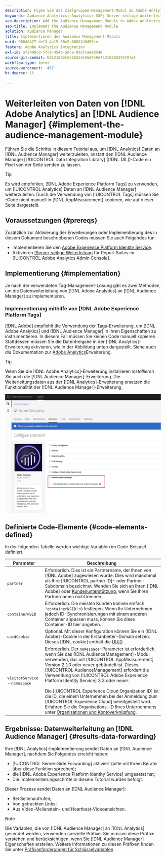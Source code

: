 ```yaml
---
description: Fügen Sie das Zielgruppen-Management-Modul zu Adobe Analytics AppMeasurement hinzu, um Analytics-Daten an Audience Manager weiterzuleiten, anstatt dass der Audience Manager Data Integration Library (DIL)-Code ein Pixel von der Seite senden muss.
keywords: Audience Analytics; Analytics; SSF; Server-seitige Weiterleitung
seo-description: Add the Audience Management Module to Adobe Analytics AppMeasurement to forward Analytics data to Audience Manager instead of having the Audience Manager Data Integration Library (DIL) code send a pixel from the page.
seo-title: Implement the Audience Management Module
solution: Audience Manager
title: Implementieren des Audience Management-Moduls
uuid: 08846427-def3-4a15-88e5-08882d8d57ce
feature: Adobe Analytics Integration
exl-id: af2449cd-5fc8-454a-adce-0da7cae80548
source-git-commit: b0521682c6332d23e55d769e7421680337670fa4
workflow-type: tm+mt
source-wordcount: '457'
ht-degree: 1%

---
```


# Weiterleiten von Daten von [!DNL Adobe Analytics] an [!DNL Audience Manager] {#implement-the-audience-management-module}

Führen Sie die Schritte in diesem Tutorial aus, um [!DNL Analytics] Daten an [!DNL Audience Manager] weiterzuleiten, anstatt den [!DNL Audience Manager] [!UICONTROL Data Integration Library] ([!DNL DIL])-Code ein Pixel von der Seite senden zu lassen.

>[!TIP]
>
>Es wird empfohlen, [!DNL Adobe Experience Platform Tags] zu verwenden, um [!UICONTROL Analytics] Daten an [!DNL Audience Manager] weiterzuleiten. Durch die Verwendung von [!UICONTROL Tags] müssen Sie -Code nicht manuell in [!DNL AppMeasurement] kopieren, wie auf dieser Seite dargestellt.

## Voraussetzungen {#prereqs}

Zusätzlich zur Aktivierung der Erweiterungen oder Implementierung des in diesem Dokument beschriebenen Codes müssen Sie auch Folgendes tun:

* Implementieren Sie den [Adobe Experience Platform Identity Service](https://experienceleague.adobe.com/docs/id-service/using/home.html).
* Aktivieren [ (Server-seitige Weiterleitung](https://experienceleague.adobe.com/docs/analytics/admin/admin-tools/server-side-forwarding/ssf.html) für Report Suites im [!UICONTROL Adobe Analytics Admin Console].

## Implementierung {#implementation}

Je nach der verwendeten Tag-Management-Lösung gibt es zwei Methoden, um die Datenweiterleitung von [!DNL Adobe Analytics] an [!DNL Audience Manager] zu implementieren.

### Implementierung mithilfe von [!DNL Adobe Experience Platform Tags]

[!DNL Adobe] empfiehlt die Verwendung der [Tags](https://experienceleague.adobe.com/docs/experience-platform/tags/home.html?lang=en)-Erweiterung, um [!DNL Adobe Analytics] und [!DNL Audience Manager] in Ihren Eigenschaften zu instrumentieren. In diesem Fall müssen Sie keinen Code manuell kopieren. Stattdessen müssen Sie die Datenfreigabe in der [!DNL Analytics]-Erweiterung aktivieren, wie in der Abbildung unten dargestellt. Siehe auch die Dokumentation zur [Adobe Analytics](https://experienceleague.adobe.com/docs/experience-platform/tags/extensions/adobe/analytics/overview.html#adobe-audience-manager)Erweiterung.

>[!TIP]
>
>Wenn Sie die [!DNL Adobe Analytics]-Erweiterung installieren *installieren Sie* auch die [!DNL Audience Manager]-Erweiterung. Die Weiterleitungsdaten aus der [!DNL Analytics]-Erweiterung ersetzen die Funktionalität der [!DNL Audience Manager]-Erweiterung.

![Aktivieren der Datenfreigabe von der Adobe Analytics-Erweiterung für Audience Manager](/help/using/integration/assets/analytics-to-aam.png)

## Definierte Code-Elemente {#code-elements-defined}

In der folgenden Tabelle werden wichtige Variablen im Code-Beispiel definiert.

| Parameter | Beschreibung |
|--- |--- |
| `partner` | Erforderlich. Dies ist ein Partnername, der Ihnen von [!DNL Adobe] zugewiesen wurde. Dies wird manchmal als Ihre [!UICONTROL partner ID]- oder Partner-Subdomain bezeichnet.  Wenden Sie sich an Ihren [!DNL Adobe] oder [Kundenunterstützung](https://helpx.adobe.com/de/marketing-cloud/contact-support.html), wenn Sie Ihren Partnernamen nicht kennen. |
| `containerNSID` | Erforderlich. Die meisten Kunden können einfach `"containerNSID":0` festlegen. Wenn Ihr Unternehmen jedoch ID-Synchronisierungen mit einem anderen Container anpassen muss, können Sie diese Container-ID hier angeben. |
| `uuidCookie` | Optional. Mit dieser Konfiguration können Sie ein [!DNL Adobe]-Cookie in der Erstanbieter-Domain setzen. Dieses [!DNL cookie] enthält die [UUID](../../reference/ids-in-aam.md) . |
| `visitorService` - `namespace` | Erforderlich. Der `namespace`-Parameter ist erforderlich, wenn Sie das [!DNL AudienceManagement]-Modul verwenden, das mit [!UICONTROL AppMeasurement] Version 2.10 oder neuer gebündelt ist. Dieses [!UICONTROL AudienceManagement] erfordert die Verwendung von [!UICONTROL Adobe Experience Platform Identity Service] 3.3 oder neuer. <br><br>Die [!UICONTROL Experience Cloud Organization ID] ist die ID, die einem Unternehmen bei der Anmeldung zum [!UICONTROL Experience Cloud] bereitgestellt wird. Erfahren Sie die Organisations-ID Ihres Unternehmens unter [Organisationen und Kontoverknüpfung](https://experienceleague.adobe.com/docs/core-services/interface/manage-users-and-products/organizations.html). |

## Ergebnisse: Datenweiterleitung an [!DNL Audience Manager] {#results-data-forwarding}

Ihre [!DNL Analytics]-Implementierung sendet Daten an [!DNL Audience Manager], nachdem Sie Folgendes erreicht haben:

* [!UICONTROL Server-Side Forwarding] aktiviert (bitte mit Ihrem Berater über diese Funktion sprechen);
* die [!DNL Adobe Experience Platform Identity Service] umgesetzt hat;
* Die Implementierungsschritte in diesem Tutorial wurden befolgt.

Dieser Prozess sendet Daten an [!DNL Audience Manager]:

* Bei Seitenaufrufen;
* Von getrackten Links;
* Aus Video-Meilenstein- und Heartbeat-Videoansichten.

>[!NOTE]
>
>Die Variablen, die von [!DNL Audience Manager] an [!DNL Analytics] gesendet werden, verwenden spezielle Präfixe. Sie müssen diese Präfixe verstehen und berücksichtigen, wenn Sie [!DNL Audience Manager] Eigenschaften erstellen. Weitere Informationen zu diesen Präfixen finden Sie unter [Präfixanforderungen für Schlüsselvariablen](../../features/traits/trait-variable-prefixes.md).
